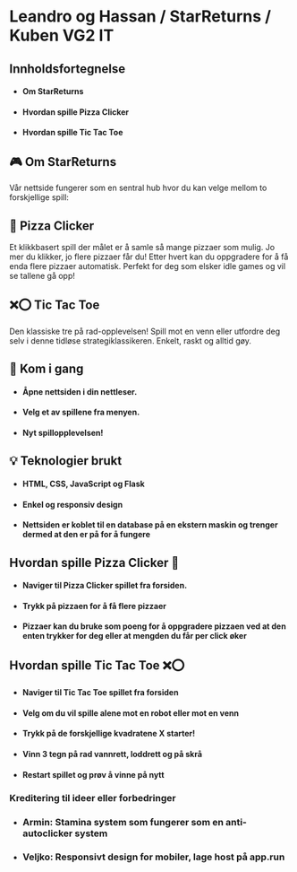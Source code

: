 # Leandro og Hassan / StarReturns / Kuben VG2 IT
## Innholdsfortegnelse
- #### Om StarReturns 
- #### Hvordan spille Pizza Clicker
- #### Hvordan spille Tic Tac Toe
## 🎮 Om StarReturns
Vår nettside fungerer som en sentral hub hvor du kan velge mellom to forskjellige spill:

## 🍕 Pizza Clicker
Et klikkbasert spill der målet er å samle så mange pizzaer som mulig. Jo mer du klikker, jo flere pizzaer får du! Etter hvert kan du oppgradere for å få enda flere pizzaer automatisk. Perfekt for deg som elsker idle games og vil se tallene gå opp!

## ❌⭕ Tic Tac Toe
Den klassiske tre på rad-opplevelsen! Spill mot en venn eller utfordre deg selv i denne tidløse strategiklassikeren. Enkelt, raskt og alltid gøy.

## 🚀 Kom i gang

- #### Åpne nettsiden i din nettleser.
- #### Velg et av spillene fra menyen.
- #### Nyt spillopplevelsen!


## 💡 Teknologier brukt

- #### HTML, CSS, JavaScript og Flask
- #### Enkel og responsiv design
- #### Nettsiden er koblet til en database på en ekstern maskin og trenger dermed at den er på for å fungere

## Hvordan spille Pizza Clicker 🍕
- #### Naviger til Pizza Clicker spillet fra forsiden. 
- #### Trykk på pizzaen for å få flere pizzaer
- #### Pizzaer kan du bruke som poeng for å oppgradere pizzaen ved at den enten trykker for deg eller at mengden du får per click øker

## Hvordan spille Tic Tac Toe ❌⭕
- #### Naviger til Tic Tac Toe spillet fra forsiden
- #### Velg om du vil spille alene mot en robot eller mot en venn
- #### Trykk på de forskjellige kvadratene X starter!
- #### Vinn 3 tegn på rad vannrett, loddrett og på skrå
- #### Restart spillet og prøv å vinne på nytt

### Kreditering til ideer eller forbedringer
- ### Armin: Stamina system som fungerer som en anti-autoclicker system
- ### Veljko: Responsivt design for mobiler, lage host på app.run



                
